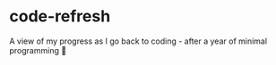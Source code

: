 # code-refresh
A view of my progress as I go back to coding - after a year of minimal programming 💪
